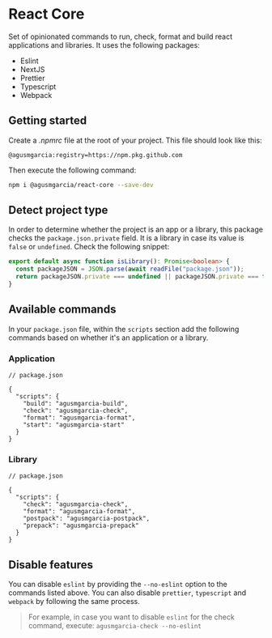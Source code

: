 # React Core

Set of opinionated commands to run, check, format and build react applications and libraries. It uses the following packages:

- Eslint
- NextJS
- Prettier
- Typescript
- Webpack

## Getting started

Create a _.npmrc_ file at the root of your project. This file should look like this:

```.npmrc
@agusmgarcia:registry=https://npm.pkg.github.com
```

Then execute the following command:

```bash
npm i @agusmgarcia/react-core --save-dev
```

## Detect project type

In order to determine whether the project is an app or a library, this package checks the `package.json.private` field. It is a library in case its value is `false` or `undefined`. Check the following snippet:

```typescript
export default async function isLibrary(): Promise<boolean> {
  const packageJSON = JSON.parse(await readFile("package.json"));
  return packageJSON.private === undefined || packageJSON.private === false;
}
```

## Available commands

In your `package.json` file, within the `scripts` section add the following commands based on whether it's an application or a library.

### Application

```jsonc
// package.json

{
  "scripts": {
    "build": "agusmgarcia-build",
    "check": "agusmgarcia-check",
    "format": "agusmgarcia-format",
    "start": "agusmgarcia-start"
  }
}
```

### Library

```jsonc
// package.json

{
  "scripts": {
    "check": "agusmgarcia-check",
    "format": "agusmgarcia-format",
    "postpack": "agusmgarcia-postpack",
    "prepack": "agusmgarcia-prepack"
  }
}
```

## Disable features

You can disable `eslint` by providing the `--no-eslint` option to the commands listed above. You can also disable `prettier`, `typescript` and `webpack` by following the same process.

> For example, in case you want to disable `eslint` for the check command, execute: `agusmgarcia-check --no-eslint`
